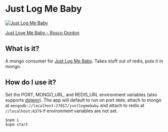 # Just Log Me Baby

[![Just Log Me Baby](http://img.youtube.com/vi/M2WB5yD7FfY/0.jpg)](http://www.youtube.com/watch?v=M2WB5yD7FfY "Just Love Me Baby")

[Just Love Me Baby - Rosco Gordon](https://www.youtube.com/watch?v=M2WB5yD7FfY)

## What is it?
A mongo consumer for [Just Log Me Baby](https://github.com/jmdarling/just-log-me-baby). Takes stuff out of redis, puts
it in mongo.

## How do I use it?
Set the PORT, MONGO_URL, and REDIS_URL environment variables (also supports [dotenv](https://www.npmjs.com/package/dotenv)).
The app will default to run on port ```8080```, attach to mongo at ```mongodb://localhost:27017/justlogmebaby``` and
attach to redis at ```//localhost:6379``` if environment variables are not set.

```
$npm i
$npm start
```